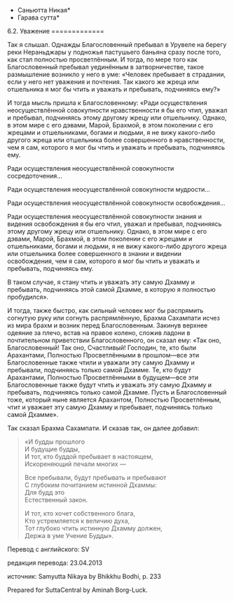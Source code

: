 * Саньютта Никая*
* Гарава сутта*

6\.2\. Уважение
\=\=\=\=\=\=\=\=\=\=\=\=\=

Так я слышал\. Однажды Благословенный пребывал в Урувеле на берегу реки Нераньджары у подножья пастушьего баньяна сразу после того, как стал полностью просветлённым\. И тогда, по мере того как Благословенный пребывал уединённым в затворничестве, такое размышление возникло у него в уме: «Человек пребывает в страдании, если у него нет уважения и почтения\. Так какого же жреца или отшельника я мог бы чтить и уважать и пребывать, подчиняясь ему?»

И тогда мысль пришла к Благословенному: «Ради осуществления неосуществлённой совокупности нравственности я бы его чтил, уважал и пребывал, подчиняясь этому другому жрецу или отшельнику\. Однако, в этом мире с его дэвами, Марой, Брахмой, в этом поколении с его жрецами и отшельниками, богами и людьми, я не вижу какого\-либо другого жреца или отшельника более совершенного в нравственности, чем я сам, которого я мог бы чтить и уважать и пребывать, подчиняясь ему\.

Ради осуществления неосуществлённой совокупности сосредоточения…

Ради осуществления неосуществлённой совокупности мудрости…

Ради осуществления неосуществлённой совокупности освобождения…

Ради осуществления неосуществлённой совокупности знания и видения освобождения я бы его чтил, уважал и пребывал, подчиняясь этому другому жрецу или отшельнику\. Однако, в этом мире с его дэвами, Марой, Брахмой, в этом поколении с его жрецами и отшельниками, богами и людьми, я не вижу какого\-либо другого жреца или отшельника более совершенного в знании и видении освобождения, чем я сам, которого я мог бы чтить и уважать и пребывать, подчиняясь ему\.

В таком случае, я стану чтить и уважать эту самую Дхамму и пребывать, подчиняясь этой самой Дхамме, в которую я полностью пробудился»\.

И тогда, также быстро, как сильный человек мог бы распрямить согнутую руку или согнуть распрямлённую, Брахма Сахампати исчез из мира брахм и возник перед Благословенным\. Закинув верхнее одеяние за плечо, встав на правое колено, сложив ладони в почтительном приветствии Благословенного, он сказал ему: «Так оно, Благословенный\! Так оно, Счастливый\! Господин, те, кто были Арахантами, Полностью Просветлёнными в прошлом—все эти Благословенные также чтили и уважали эту самую Дхамму и пребывали, подчиняясь только самой Дхамме\. Те, кто будут Арахантами, Полностью Просветлёнными в будущем—все эти Благословенные также будут чтить и уважать эту самую Дхамму и пребывать, подчиняясь только самой Дхамме\. Пусть и Благословенный тоже, который ныне является Арахантом, Полностью Просветлённым, чтит и уважает эту самую Дхамму и пребывает, подчиняясь только самой Дхамме»\.

Так сказал Брахма Сахампати\. И сказав так, он далее добавил:

> «И будды прошлого  
> И будущие будды,  
> И тот, кто буддой пребывает в настоящем,  
> Искореняющий печали многих —  
>   
> Все пребывали, будут пребывать и пребывают  
> С глубоким почитанием истинной Дхаммы:  
> Для будд это  
> Естественный закон\.  
>   
> И тот, кто хочет собственного блага,  
> Кто устремляется к величию духа,  
> Тот глубоко чтить истинную Дхамму должен,  
> Держа в уме Учение Будды»\.

Перевод с английского: SV

редакция перевода: 23\.04\.2013

источник: Samyutta Nikaya by Bhikkhu Bodhi, p\. 233

Prepared for SuttaCentral by Aminah Borg\-Luck\.